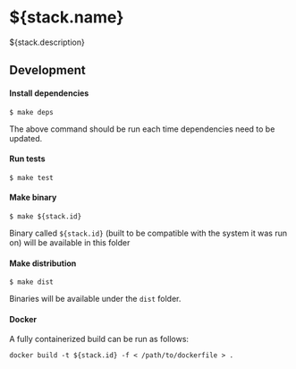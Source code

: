 # ${stack.name}
${stack.description}

## Development

#### Install dependencies
```shell
$ make deps
```

The above command should be run each time dependencies need to be updated.

#### Run tests
```shell
$ make test
```

#### Make binary
```shell
$ make ${stack.id}
```

Binary called `${stack.id}` (built to be compatible with the system it was run on)
will be available in this folder

#### Make distribution
```shell
$ make dist
```

Binaries will be available under the `dist` folder.

#### Docker
A fully containerized build can be run as follows:
```shell
docker build -t ${stack.id} -f < /path/to/dockerfile > .
```
